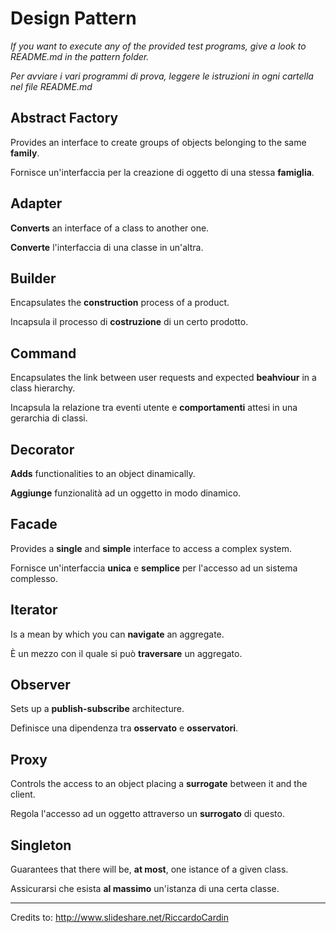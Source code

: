 Design Pattern
==============

_If you want to execute any of the provided test programs, give a look to
README.md in the pattern folder._

_Per avviare i vari programmi di prova, leggere le istruzioni in ogni cartella
nel file README.md_

Abstract Factory
----------------

Provides an interface to create groups of objects belonging to the same
**family**.

Fornisce un'interfaccia per la creazione di oggetto di una stessa **famiglia**.

Adapter
-------

**Converts** an interface of a class to another one.

**Converte** l'interfaccia di una classe in un'altra.

Builder
-------

Encapsulates the **construction** process of a product.

Incapsula il processo di **costruzione** di un certo prodotto.

Command
-------

Encapsulates the link between user requests and expected **beahviour** in a
class hierarchy.

Incapsula la relazione tra eventi utente e **comportamenti** attesi in una
gerarchia di classi.

Decorator
---------

**Adds** functionalities to an object dinamically.

**Aggiunge** funzionalità ad un oggetto in modo dinamico.

Facade
------

Provides a **single** and **simple** interface to access a complex system.

Fornisce un'interfaccia **unica** e **semplice** per l'accesso ad un sistema
complesso.

Iterator
--------

Is a mean by which you can **navigate** an aggregate.

È un mezzo con il quale si può **traversare** un aggregato.

Observer
--------

Sets up a **publish-subscribe** architecture.

Definisce una dipendenza tra **osservato** e **osservatori**.

Proxy
-----

Controls the access to an object placing a **surrogate** between it and the
client.

Regola l'accesso ad un oggetto attraverso un **surrogato** di questo.

Singleton
---------

Guarantees that there will be, **at most**, one istance of a given class.

Assicurarsi che esista **al massimo** un'istanza di una certa classe.


* * *

Credits to: http://www.slideshare.net/RiccardoCardin
